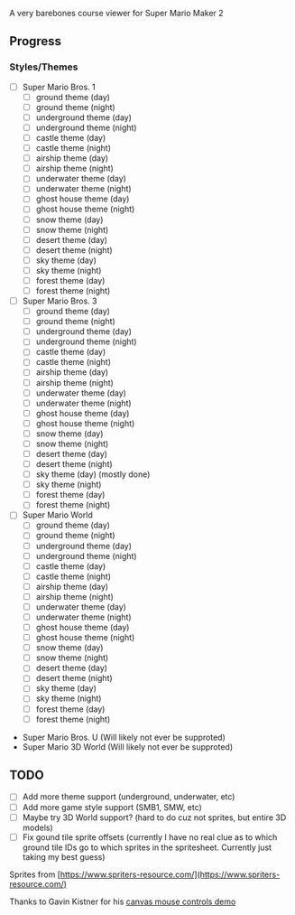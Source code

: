 A very barebones course viewer for Super Mario Maker 2

## Progress

### Styles/Themes

- [ ] Super Mario Bros. 1
	- [ ] ground theme (day)
	- [ ] ground theme (night)
	- [ ] underground theme (day)
	- [ ] underground theme (night)
	- [ ] castle theme (day)
	- [ ] castle theme (night)
	- [ ] airship theme (day)
	- [ ] airship theme (night)
	- [ ] underwater theme (day)
	- [ ] underwater theme (night)
	- [ ] ghost house theme (day)
	- [ ] ghost house theme (night)
	- [ ] snow theme (day)
	- [ ] snow theme (night)
	- [ ] desert theme (day)
	- [ ] desert theme (night)
	- [ ] sky theme (day)
	- [ ] sky theme (night)
	- [ ] forest theme (day)
	- [ ] forest theme (night)

- [ ] Super Mario Bros. 3
	- [ ] ground theme (day)
	- [ ] ground theme (night)
	- [ ] underground theme (day)
	- [ ] underground theme (night)
	- [ ] castle theme (day)
	- [ ] castle theme (night)
	- [ ] airship theme (day)
	- [ ] airship theme (night)
	- [ ] underwater theme (day)
	- [ ] underwater theme (night)
	- [ ] ghost house theme (day)
	- [ ] ghost house theme (night)
	- [ ] snow theme (day)
	- [ ] snow theme (night)
	- [ ] desert theme (day)
	- [ ] desert theme (night)
	- [ ] sky theme (day) (mostly done)
	- [ ] sky theme (night)
	- [ ] forest theme (day)
	- [ ] forest theme (night)

- [ ] Super Mario World
	- [ ] ground theme (day)
	- [ ] ground theme (night)
	- [ ] underground theme (day)
	- [ ] underground theme (night)
	- [ ] castle theme (day)
	- [ ] castle theme (night)
	- [ ] airship theme (day)
	- [ ] airship theme (night)
	- [ ] underwater theme (day)
	- [ ] underwater theme (night)
	- [ ] ghost house theme (day)
	- [ ] ghost house theme (night)
	- [ ] snow theme (day)
	- [ ] snow theme (night)
	- [ ] desert theme (day)
	- [ ] desert theme (night)
	- [ ] sky theme (day)
	- [ ] sky theme (night)
	- [ ] forest theme (day)
	- [ ] forest theme (night)

- Super Mario Bros. U (Will likely not ever be supproted)
- Super Mario 3D World (Will likely not ever be supproted)

## TODO

- [ ] Add more theme support (underground, underwater, etc)
- [ ] Add more game style support (SMB1, SMW, etc)
- [ ] Maybe try 3D World support? (hard to do cuz not sprites, but entire 3D models)
- [ ] Fix gound tile sprite offsets (currently I have no real clue as to which ground tile IDs go to which sprites in the spritesheet. Currently just taking my best guess)

Sprites from [https://www.spriters-resource.com/](https://www.spriters-resource.com/)

Thanks to Gavin Kistner for his [canvas mouse controls demo](http://phrogz.net/tmp/canvas_zoom_to_cursor.html)